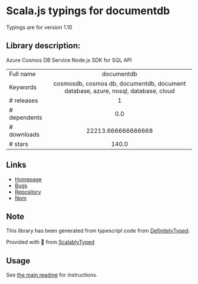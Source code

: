 
# Scala.js typings for documentdb

Typings are for version 1.10

## Library description:
Azure Cosmos DB Service Node.js SDK for SQL API

|                    |                 |
| ------------------ | :-------------: |
| Full name          | documentdb |
| Keywords           | cosmosdb, cosmos db, documentdb, document database, azure, nosql, database, cloud |
| # releases         | 1 |
| # dependents       | 0.0 |
| # downloads        | 22213.666666666668 |
| # stars            | 140.0 |

## Links
- [Homepage](https://github.com/Azure/azure-documentdb-node#readme)
- [Bugs](https://github.com/Azure/azure-documentdb-node/issues)
- [Repository](https://github.com/Azure/azure-documentdb-node)
- [Npm](https://www.npmjs.com/package/documentdb)
    


## Note
This library has been generated from typescript code from [DefinitelyTyped](https://definitelytyped.org).

Provided with :purple_heart: from [ScalablyTyped](https://github.com/oyvindberg/ScalablyTyped)

## Usage
See [the main readme](../../readme.md) for instructions.



